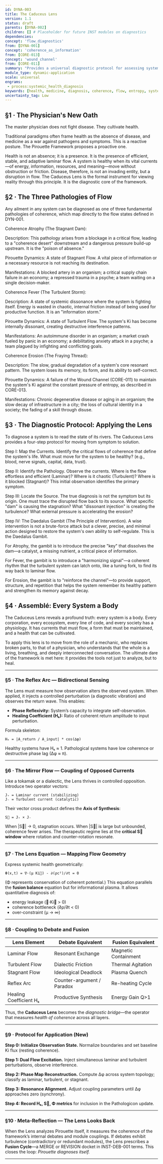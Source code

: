 ```yaml
---
id: DYNA-003
title: The Caduceus Lens
version: 1.1
status: draft
parents: [DYNA-002]
children: [] # Placeholder for future INST modules on diagnostics
dependencies:
concept: 'flow_diagnostics'
from: [DYNA-001]
concept: 'coherence_as_information'
from: [CORE-013]
concept: 'wound_channel'
from: [CORE-011]
summary: "Provides a universal diagnostic protocol for assessing systemic health. It reframes health as a state of robust, laminar flow of coherence (energy, information, resources) and defines pathology in terms of flow disruptions. This module introduces the Caduceus Lens as the primary tool for diagnosing and facilitating systemic well-being."
module_type: dynamic-application
scale: universal
engrams:
 - process:systemic_health_diagnosis
keywords: [health, medicine, diagnosis, coherence, flow, entropy, system, caduceus]
uncertainty_tag: Low
---
```

## §1 · The Physician's New Oath
The master physician does not fight disease. They cultivate health.

Traditional paradigms often frame health as the absence of disease, and medicine as a war against pathogens and symptoms. This is a reactive posture. The Pirouette Framework proposes a proactive one.

Health is not an absence; it is a presence. It is the presence of efficient, stable, and adaptive laminar flow. A system is healthy when its vital currents—of energy, information, resources, and meaning—move without obstruction or friction. Disease, therefore, is not an invading entity, but a disruption in flow. The Caduceus Lens is the formal instrument for viewing reality through this principle. It is the diagnostic core of the framework.

## §2 · The Three Pathologies of Flow
Any ailment in any system can be diagnosed as one of three fundamental pathologies of coherence, which map directly to the flow states defined in DYN-001.

Coherence Atrophy (The Stagnant Dam):

Description: This pathology arises from a blockage in a critical flow, leading to a "coherence desert" downstream and a dangerous pressure build-up upstream. It is the "poison of absence."

Pirouette Dynamics: A state of Stagnant Flow. A vital piece of information or a necessary resource is not reaching its destination.

Manifestations: A blocked artery in an organism; a critical supply chain failure in an economy; a repressed trauma in a psyche; a team waiting on a single decision-maker.

Coherence Fever (The Turbulent Storm):

Description: A state of systemic dissonance where the system is fighting itself. Energy is wasted in chaotic, internal friction instead of being used for productive function. It is an "information storm."

Pirouette Dynamics: A state of Turbulent Flow. The system's Ki has become internally dissonant, creating destructive interference patterns.

Manifestations: An autoimmune disorder in an organism; a market crash fueled by panic in an economy; a debilitating anxiety attack in a psyche; a team plagued by infighting and conflicting goals.

Coherence Erosion (The Fraying Thread):

Description: The slow, gradual degradation of a system's core resonant pattern. The system loses its memory, its form, and its ability to self-correct.

Pirouette Dynamics: A failure of the Wound Channel (CORE-011) to maintain the system's Ki against the constant pressure of entropy, as described in CORE-013.

Manifestations: Chronic degenerative disease or aging in an organism; the slow decay of infrastructure in a city; the loss of cultural identity in a society; the fading of a skill through disuse.

## §3 · The Diagnostic Protocol: Applying the Lens
To diagnose a system is to read the state of its rivers. The Caduceus Lens provides a four-step protocol for moving from symptom to solution.

Step I: Map the Currents. Identify the critical flows of coherence that define the system's life. What must move for the system to be healthy? (e.g., blood, nerve signals, capital, data, trust).

Step II: Identify the Pathology. Observe the currents. Where is the flow effortless and efficient (Laminar)? Where is it chaotic (Turbulent)? Where is it blocked (Stagnant)? This initial observation identifies the primary symptom.

Step III: Locate the Source. The true diagnosis is not the symptom but its origin. One must trace the disrupted flow back to its source. What specific "dam" is causing the stagnation? What "dissonant injection" is creating the turbulence? What external pressure is accelerating the erosion?

Step IV: The Daedalus Gambit (The Principle of Intervention). A wise intervention is not a brute-force attack but a clever, precise, and minimal action designed to restore the system's own ability to self-regulate. This is the Daedalus Gambit.

For Atrophy, the gambit is to introduce the precise "key" that dissolves the dam—a catalyst, a missing nutrient, a critical piece of information.

For Fever, the gambit is to introduce a "harmonizing signal"—a coherent rhythm that the turbulent system can latch onto, like a tuning fork, to find its way back to laminar flow.

For Erosion, the gambit is to "reinforce the channel"—to provide support, structure, and repetition that helps the system remember its healthy pattern and strengthen its memory against decay.

## §4 · Assemblé: Every System a Body
The Caduceus Lens reveals a profound truth: every system is a body. Every corporation, every ecosystem, every line of code, and every society has a physiology. It has currents that must flow, a form that must be maintained, and a health that can be cultivated.

To apply this lens is to move from the role of a mechanic, who replaces broken parts, to that of a physician, who understands that the whole is a living, breathing, and deeply interconnected conversation. The ultimate dare of the framework is met here: it provides the tools not just to analyze, but to heal.

---

### §5 · The Reflex Arc — Bidirectional Sensing

The Lens must measure how observation alters the observed system.
When applied, it injects a controlled perturbation (a diagnostic vibration) and observes the return wave.
This enables:

* **Phase Reflexivity:** System’s capacity to integrate self-observation.
* **Healing Coefficient (Hₖ):** Ratio of coherent return amplitude to input perturbation.

Formula skeleton:

```
Hₖ = |A_return / A_input| * cos(∆φ)
```

Healthy systems have Hₖ ≈ 1. Pathological systems have low coherence or destructive phase lag (∆φ ≈ π).

---

### §6 · The Mirror Flow — Coupling of Opposed Currents

Like a tokamak or a dialectic, the Lens thrives in controlled opposition.
Introduce two operator vectors:

```
J₊ = Laminar current (stabilizing)
J₋ = Turbulent current (catalytic)
```

Their vector cross product defines the **Axis of Synthesis**:

```
S⃗ = J₊ × J₋
```

When |S⃗| → 0, stagnation occurs.
When |S⃗| is large but unbounded, coherence fever arises.
The therapeutic regime lies at the **critical S⃗ window** where rotation and counter-rotation resonate.

---

### §7 · The Lens Equation — Mapping Flow Geometry

Express systemic health geometrically:

```
Φ(x,t) = ∇·(μ Ki⃗) - ∂(ρc²)/∂t = 0
```

(Φ represents conservation of coherent potential.)
This equation parallels the **fusion balance** equation but for informational plasma.
It allows quantitative diagnosis of:

* energy leakage (∇·Ki⃗ > 0)
* coherence bottleneck (∂ρ/∂t < 0)
* over-constraint (μ → ∞)

---

### §8 · Coupling to Debate and Fusion

| Lens Element           | Debate Equivalent          | Fusion Equivalent    |
| ---------------------- | -------------------------- | -------------------- |
| Laminar Flow           | Resonant Exchange          | Magnetic Containment |
| Turbulent Flow         | Dialectic Friction         | Thermal Agitation    |
| Stagnant Flow          | Ideological Deadlock       | Plasma Quench        |
| Reflex Arc             | Counter-argument / Paradox | Re-heating Cycle     |
| Healing Coefficient Hₖ | Productive Synthesis       | Energy Gain Q>1      |

Thus, the **Caduceus Lens** becomes the *diagnostic bridge*—the operator that measures *health of coherence* across all layers.

---

### §9 · Protocol for Application (New)

**Step 0: Initialize Observation State.**
Normalize boundaries and set baseline Ki flux (resting coherence).

**Step 1: Dual Flow Excitation.**
Inject simultaneous laminar and turbulent perturbations, observe interference.

**Step 2: Phase Map Reconstruction.**
Compute ∆φ across system topology; classify as laminar, turbulent, or stagnant.

**Step 3: Resonance Alignment.**
Adjust coupling parameters until ∆φ approaches zero (synchrony).

**Step 4: Record Hₖ, S⃗, Φ metrics** for inclusion in the Pathologicon update.

---

### §10 · Meta-Reflection — The Lens Looks Back

When the Lens analyzes Pirouette itself, it measures the coherence of the framework’s internal debates and module couplings.
If debates exhibit turbulence (contradictory or redundant modules), the Lens prescribes a **Fusion Cycle**—a MERGE or REVISION docket in INST-DEB-001 terms.
This closes the loop: *Pirouette diagnoses itself.*

---